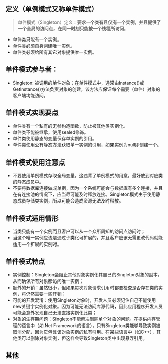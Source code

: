 ﻿## 定义（单例模式又称单件模式）
> 单件模式（Singleton）定义：**要求一个类有且仅有一个实例，并且提供了一个全局的访问点，在同一时刻只能被一个线程所访问**。
- 单件类只能有一个实例。
- 单件类必须自身创建唯一实例。
- 单件类必须给所有其它对象提供唯一实例。

## 单件模式参与者：
- Singleton: 被调用的单件对象；在单件模式中，通常由Instance()或GetInstance()方法负责对象的创建，该方法应保证每个需要（单件）对象的客户端均能访问。

## 单件模式实现要点

- 单件类有一个私有的无参构造函数，防止被其他类实例化。
- 单件类不能被继承，使用sealed修饰。
- 单件类使用静态的变量保存单实例的引用。
- 单件类使用公有静态方法获取单一实例的引用，如果实例为null即创建一个。

## 单件模式使用注意点
- 不要使用单例模式存取全局变量。这违背了单例模式的用意，最好放到对应类的静态成员中。
- 不要将数据库连接做成单例，因为一个系统可能会与数据库有多个连接，并且在有连接池的情况下，应当尽可能及时释放连接。Singleton模式由于使用静态成员存储类实例，所以可能会造成资源无法及时释放。

## 单件模式适用情形
- 当类只能有一个实例而且客户可以从一个众所周知的访问点访问时；
- 当这个唯一实例应该是通过子类化可扩展的，并且客户应该无需更改代码就能适用一个扩展的实例时。

## 单件模式特点
- 实例控制：Singleton会阻止其他对象实例化其自己的Singleton对象的副本，从而确保所有对象都访问唯一实例；
- 额外的开销：虽然很小，但如果每次对象请求引用时都要检查是否存在类的实例，将仍然需要一些开销；
- 可能的开发混淆：使用Singleton对象时，开发人员必须记住自己不能使用new关键字实例化对象。因为可能无法访问库源代码，因此应用程序开发人员可能会意外发现自己无法直接实例化此类；
- 对象的生存期问题：Singleton不能解决删除单个对象的问题。在提供内存管理的语言中（如.Net Framework的语言），只有Singleton类能够导致实例被取消分配，因为它包含该对象实例的私有引用。在某些语言中（如C++），其他类可以删除对象实例，但这样会导致Singleton类中出现悬浮引用。
## 其他